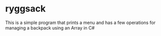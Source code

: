 # ryggsack
This is a simple program that prints a menu and has a few operations for managing a backpack using an Array in C#
